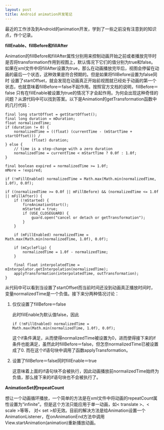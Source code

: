 ```yaml
---
layout: post
title: Android animation开发笔记
---
```


最近的工作涉及到Android的animation开发，学到了一些之前没有注意到的知识点，作个记录。

**fillEnable、fillBefore和fillAfter**

   Animation的fillBefore和fillAfter属性分别用来控制动画开始之前或者播放完毕时是否将transformation作用到视图上，默认情况下它们的值分别为true和false。
如果在xml文件中将fillAfter设置为true，那么在动画播放完毕后，视图会停留在动画的最后一个状态，这种效果是符合预期的。但是如果将fillBefore设置为false同时
设置了startOffset，就会发现在动画真正开始前视图就已经处于动画的第一个状态，也就意味着fillBefore＝false不起作用。按照官方文档的说明，fillBefore＝false
只有在fillEnable被设置为true的情况下才会起作用。为何会出现这种奇怪的问题？从源代码中可以找到答案。以下是Animation的getTransformation函数中的几行代码：

<!-- more -->

    final long startOffset = getStartOffset();
    final long duration = mDuration;
    float normalizedTime;
    if (duration != 0) {
        normalizedTime = ((float) (currentTime - (mStartTime + startOffset))) /
                (float) duration;
    } else {
        // time is a step-change with a zero duration
        normalizedTime = currentTime < mStartTime ? 0.0f : 1.0f;
    }

    final boolean expired = normalizedTime >= 1.0f;
    mMore = !expired;

    if (!mFillEnabled) normalizedTime = Math.max(Math.min(normalizedTime, 1.0f), 0.0f);

    if ((normalizedTime >= 0.0f || mFillBefore) && (normalizedTime <= 1.0f || mFillAfter)) {
        if (!mStarted) {
            fireAnimationStart();
            mStarted = true;
            if (USE_CLOSEGUARD) {
                guard.open("cancel or detach or getTransformation");
            }
        }

        if (mFillEnabled) normalizedTime = Math.max(Math.min(normalizedTime, 1.0f), 0.0f);

        if (mCycleFlip) {
            normalizedTime = 1.0f - normalizedTime;
        }

        final float interpolatedTime = mInterpolator.getInterpolation(normalizedTime);
        applyTransformation(interpolatedTime, outTransformation);
    }

从代码中可以看到当设置了startOffset而当前时间还没到动画真正播放时间时，变量normalizedTime是一个负值。接下来分两种情况讨论：

1. 仅仅设置了fillBefore＝false

   此时fillEnable为默认值false，因此

       if (!mFillEnabled) normalizedTime = Math.max(Math.min(normalizedTime, 1.0f), 0.0f);

   这个if条件满足，从而使得normalizedTime被设置为0，进而使得接下来的if条件也能满足，虽然此时fillBefore＝false，但怎奈normalizedTime已被设置成了0.
   而在这个if语句块中调用了函数applyTransformation。

2. 设置了fillBefore＝false同时fillEnable＝true

   这意味着上面的if语句块不会被执行，因此动画播放前normalizedTime始终为负值，那么接下来的if语句块也不会被执行了。

**AnimationSet的repeatCount**

想让一个动画循环播放，一个简单的方法是在xml文件中将动画的repeatCount属性设置为“infinite”。但是这个方法只能应用于单一动画，如< translate >、< scale >等等，
对< set >却无效。目前的解决方法是给Animation设置一个AnimationListener，在onAnimationEnd方法中调用View.startAnimation(animation)重新播放动画。
